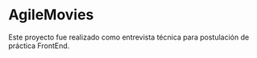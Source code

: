 # AgileMovies
Este proyecto fue realizado como entrevista técnica para postulación de práctica FrontEnd.